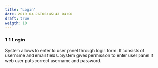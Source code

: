 ```yaml
---
title: "Login"
date: 2019-04-26T06:45:43-04:00
draft: true
weigth: 10
---
```


### 1.1 Login

System allows to enter to user panel through login form. It consists of username and email fields. System gives permission to enter user panel if web user puts correct username and password.
